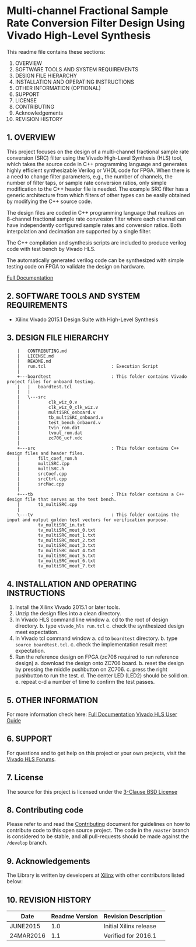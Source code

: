 
Multi-channel Fractional Sample Rate Conversion Filter Design Using Vivado High-Level Synthesis
======================================

This readme file contains these sections:

1. OVERVIEW
2. SOFTWARE TOOLS AND SYSTEM REQUIREMENTS
3. DESIGN FILE HIERARCHY
4. INSTALLATION AND OPERATING INSTRUCTIONS
5. OTHER INFORMATION (OPTIONAL)
6. SUPPORT
7. LICENSE
8. CONTRIBUTING
9. Acknowledgements
10. REVISION HISTORY

## 1. OVERVIEW

This project focuses on the design of a multi-channel fractional sample rate conversion (SRC) filter using the Vivado High-Level Synthesis (HLS) tool, which takes the source code in C\++ programming language and generates highly efficient synthesizable Verilog or VHDL code for FPGA. When there is a need to change filter parameters, e.g., the number of channels, the number of filter taps, or sample rate conversion ratios, only simple modification to the C\++ header file is needed. The example SRC filter has a generic architecture from which filters of other types can be easily obtained by modifying the C++ source code.

The design files are coded in C++ programming language that realizes an 8-channel fractional sample rate convresion filter where each channel can have independently configured sample rates and conversion ratios. Both interpolation and decimation are supported by a single filter.

The C++ compilation and synthesis scripts are included to produce verilog code with test bench by Vivado HLS.

The automatically generated verilog code can be synthesized with simple testing code on FPGA to validate the design on hardware. 
    
[Full Documentation]

## 2. SOFTWARE TOOLS AND SYSTEM REQUIREMENTS

* Xilinx Vivado 2015.1 Design Suite with High-Level Synthesis

## 3. DESIGN FILE HIERARCHY
```
    |   CONTRIBUTING.md
    |   LICENSE.md
    |   README.md
    |   run.tcl							: Execution Script
    |   
    +---boardtest						: This folder contains Vivado project files for onboard testing.
    |   |   boardtest.tcl
    |   |   
    |   \---src
    |           clk_wiz_0.v
    |           clk_wiz_0_clk_wiz.v
    |           multiSRC_onboard.v
    |           tb_multiSRC_onboard.v
    |           test_bench_onbaord.v
    |           tvin_rom.dat
    |           tvout_rom.dat
    |           zc706_ucf.xdc
    |
    +---src								: This folder contains C++ design files and header files.
    |       filt_coef_rom.h
    |       multiSRC.cpp
    |       multiSRC.h
    |       srcCoef.cpp
    |       srcCtrl.cpp
    |       srcMac.cpp
    |       
    +---tb								: This folder contains a C++ design file that serves as the test bench. 
    |       tb_multiSRC.cpp
    |       
    \---tv								: This folder contains the input and output golden test vectors for verification purpose.
            tv_multiSRC_in.txt
            tv_multiSRC_mout_0.txt
            tv_multiSRC_mout_1.txt
            tv_multiSRC_mout_2.txt
            tv_multiSRC_mout_3.txt
            tv_multiSRC_mout_4.txt
            tv_multiSRC_mout_5.txt
            tv_multiSRC_mout_6.txt
            tv_multiSRC_mout_7.txt
```

## 4. INSTALLATION AND OPERATING INSTRUCTIONS

1. Install the Xilinx Vivado 2015.1 or later tools.
2. Unzip the design files into a clean directory.
3. In Vivado HLS command line window
	a. cd to the root of design directory.
	b. type `vivado_hls run.tcl`
	c. check the synthesized design meet expectation.
4. In Vivado tcl command window
	a. cd to `boardtest` directory.
	b. type `source boardtest.tcl`.
	c. check the implementation result meet expectation.
5. Run the reference design on FPGA (zc706 required to run reference design)
	a. download the design onto ZC706 board.
	b. reset the design by pressing the middle pushbutton on ZC706.
	c. press the right pushbutton to run the test.
	d. The center LED (LED2) should be solid on.
	e. repeat c-d a number of time to confirm the test passes.

## 5. OTHER INFORMATION

For more information check here: 
[Full Documentation][]
[Vivado HLS User Guide][]

## 6. SUPPORT

For questions and to get help on this project or your own projects, visit the [Vivado HLS Forums][]. 

## 7. License
The source for this project is licensed under the [3-Clause BSD License][]

## 8. Contributing code
Please refer to and read the [Contributing][] document for guidelines on how to contribute code to this open source project. The code in the `/master` branch is considered to be stable, and all pull-requests should be made against the `/develop` branch.

## 9. Acknowledgements
The Library is written by developers at [Xilinx](http://www.xilinx.com/) with other contributors listed below:

## 10. REVISION HISTORY

Date		|	Readme Version		|	Revision Description
------------|-----------------------|-------------------------
JUNE2015	|	1.0					|	Initial Xilinx release
24MAR2016	|	1.1					|	Verified for 2016.1



[Contributing]: CONTRIBUTING.md 
[3-Clause BSD License]: LICENSE.md
[Full Documentation]: http://www.xilinx.com/support/documentation/application_notes/xapp1236-multi-channel-src-using-hls.pdf
[Vivado HLS Forums]: https://forums.xilinx.com/t5/High-Level-Synthesis-HLS/bd-p/hls 
[Vivado HLS User Guide]: http://www.xilinx.com/support/documentation/sw_manuals/xilinx2015_4/ug902-vivado-high-level-synthesis.pdf
